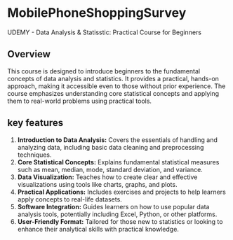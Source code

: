# MobilePhoneShoppingSurvey
UDEMY - Data Analysis &amp; Statisstic: Practical Course for Beginners

## Overview 
This course is designed to introduce beginners to the fundamental concepts of data analysis and statistics. It provides a practical, hands-on approach, making it accessible even to those without prior experience. The course emphasizes understanding core statistical concepts and applying them to real-world problems using practical tools.

## key features 
1. **Introduction to Data Analysis:** Covers the essentials of handling and analyzing data, including basic data cleaning and preprocessing techniques.
2. **Core Statistical Concepts:** Explains fundamental statistical measures such as mean, median, mode, standard deviation, and variance.
3. **Data Visualization:** Teaches how to create clear and effective visualizations using tools like charts, graphs, and plots.
4. **Practical Applications:** Includes exercises and projects to help learners apply concepts to real-life datasets.
5. **Software Integration:** Guides learners on how to use popular data analysis tools, potentially including Excel, Python, or other platforms.
6. **User-Friendly Format:** Tailored for those new to statistics or looking to enhance their analytical skills with practical knowledge.


